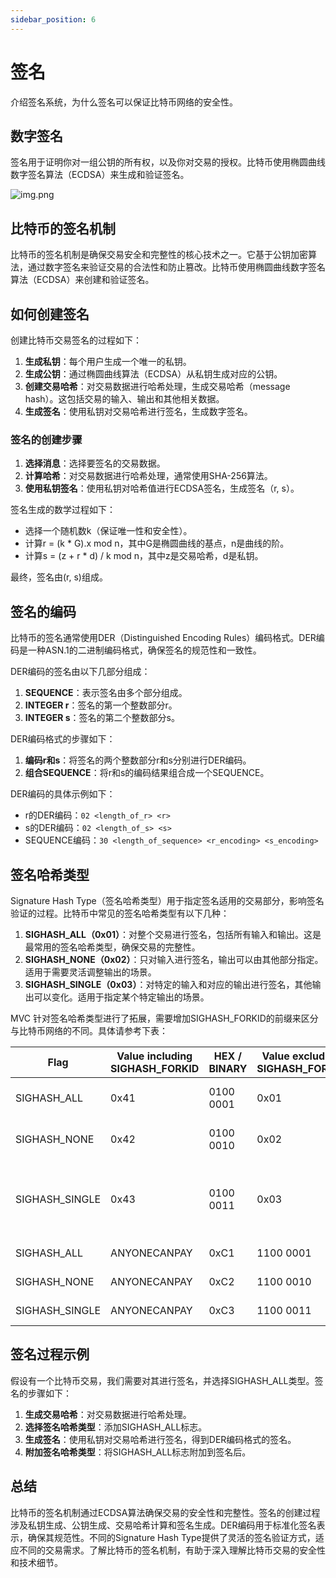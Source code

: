```yaml
---
sidebar_position: 6
---
```


# 签名

介绍签名系统，为什么签名可以保证比特币网络的安全性。

## 数字签名

签名用于证明你对一组公钥的所有权，以及你对交易的授权。比特币使用椭圆曲线数字签名算法（ECDSA）来生成和验证签名。

![img.png](/img/bitcoin-signature.png)

## 比特币的签名机制

比特币的签名机制是确保交易安全和完整性的核心技术之一。它基于公钥加密算法，通过数字签名来验证交易的合法性和防止篡改。比特币使用椭圆曲线数字签名算法（ECDSA）来创建和验证签名。

## 如何创建签名

创建比特币交易签名的过程如下：

1. **生成私钥**：每个用户生成一个唯一的私钥。
2. **生成公钥**：通过椭圆曲线算法（ECDSA）从私钥生成对应的公钥。
3. **创建交易哈希**：对交易数据进行哈希处理，生成交易哈希（message hash）。这包括交易的输入、输出和其他相关数据。
4. **生成签名**：使用私钥对交易哈希进行签名，生成数字签名。

### 签名的创建步骤

1. **选择消息**：选择要签名的交易数据。
2. **计算哈希**：对交易数据进行哈希处理，通常使用SHA-256算法。
3. **使用私钥签名**：使用私钥对哈希值进行ECDSA签名，生成签名（r, s）。

签名生成的数学过程如下：

- 选择一个随机数k（保证唯一性和安全性）。
- 计算r = (k * G).x mod n，其中G是椭圆曲线的基点，n是曲线的阶。
- 计算s = (z + r * d) / k mod n，其中z是交易哈希，d是私钥。

最终，签名由(r, s)组成。

## 签名的编码

比特币的签名通常使用DER（Distinguished Encoding Rules）编码格式。DER编码是一种ASN.1的二进制编码格式，确保签名的规范性和一致性。

DER编码的签名由以下几部分组成：

1. **SEQUENCE**：表示签名由多个部分组成。
2. **INTEGER r**：签名的第一个整数部分r。
3. **INTEGER s**：签名的第二个整数部分s。

DER编码格式的步骤如下：

1. **编码r和s**：将签名的两个整数部分r和s分别进行DER编码。
2. **组合SEQUENCE**：将r和s的编码结果组合成一个SEQUENCE。

DER编码的具体示例如下：

- r的DER编码：`02 <length_of_r> <r>`
- s的DER编码：`02 <length_of_s> <s>`
- SEQUENCE编码：`30 <length_of_sequence> <r_encoding> <s_encoding>`

## 签名哈希类型

Signature Hash Type（签名哈希类型）用于指定签名适用的交易部分，影响签名验证的过程。比特币中常见的签名哈希类型有以下几种：

1. **SIGHASH_ALL（0x01）**：对整个交易进行签名，包括所有输入和输出。这是最常用的签名哈希类型，确保交易的完整性。
2. **SIGHASH_NONE（0x02）**：只对输入进行签名，输出可以由其他部分指定。适用于需要灵活调整输出的场景。
3. **SIGHASH_SINGLE（0x03）**：对特定的输入和对应的输出进行签名，其他输出可以变化。适用于指定某个特定输出的场景。

MVC 针对签名哈希类型进行了拓展，需要增加SIGHASH_FORKID的前缀来区分与比特币网络的不同。具体请参考下表：

| Flag           | Value including SIGHASH_FORKID | HEX / BINARY | Value excluding SIGHASH_FORKID | HEX / BINARY | Functional Meaning                                 |
|----------------|--------------------------------|--------------|--------------------------------|--------------|----------------------------------------------------|
| SIGHASH_ALL    | 0x41                           | 0100 0001    | 0x01                           | 0000 0001    | Sign all inputs and outputs                        |
| SIGHASH_NONE   | 0x42                           | 0100 0010    | 0x02                           | 0000 0010    | Sign all inputs and no output                      |
| SIGHASH_SINGLE | 0x43                           | 0100 0011    | 0x03                           | 0000 0011    | Sign all inputs and the output with the same index |
| SIGHASH_ALL    | ANYONECANPAY                   | 0xC1         | 1100 0001                      | 0x81         | 1000 0001                                          | Sign its own input and all outputs                      |
| SIGHASH_NONE   | ANYONECANPAY                   | 0xC2         | 1100 0010                      | 0x82         | 1000 0010                                          | Sign its own input and no output                        |
| SIGHASH_SINGLE | ANYONECANPAY                   | 0xC3         | 1100 0011                      | 0x83         | 1000 0011                                          | Sign its own input and the output with the same index   |

## 签名过程示例

假设有一个比特币交易，我们需要对其进行签名，并选择SIGHASH_ALL类型。签名的步骤如下：

1. **生成交易哈希**：对交易数据进行哈希处理。
2. **选择签名哈希类型**：添加SIGHASH_ALL标志。
3. **生成签名**：使用私钥对交易哈希进行签名，得到DER编码格式的签名。
4. **附加签名哈希类型**：将SIGHASH_ALL标志附加到签名后。

## 总结

比特币的签名机制通过ECDSA算法确保交易的安全性和完整性。签名的创建过程涉及私钥生成、公钥生成、交易哈希计算和签名生成。DER编码用于标准化签名表示，确保其规范性。不同的Signature
Hash Type提供了灵活的签名验证方式，适应不同的交易需求。了解比特币的签名机制，有助于深入理解比特币交易的安全性和技术细节。
